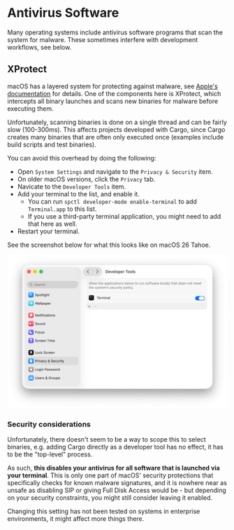 # Antivirus Software

Many operating systems include antivirus software programs that scan the system for malware. These sometimes interfere with development workflows, see below.

<!-- TODO: Talk about Cargo's `build.detect-antivirus = false` once stable -->

## XProtect

macOS has a layered system for protecting against malware, see [Apple's documentation](https://support.apple.com/en-gb/guide/security/sec469d47bd8/web) for details. One of the components here is XProtect, which intercepts all binary launches and scans new binaries for malware before executing them.

Unfortunately, scanning binaries is done on a single thread and can be fairly slow (100-300ms). This affects projects developed with Cargo, since Cargo creates many binaries that are often only executed once (examples include build scripts and test binaries).

You can avoid this overhead by doing the following:
- Open `System Settings` and navigate to the `Privacy & Security` item.
- On older macOS versions, click the `Privacy` tab.
- Navicate to the `Developer Tools` item.
- Add your terminal to the list, and enable it.
  - You can run `spctl developer-mode enable-terminal` to add `Terminal.app` to this list.
  - If you use a third-party terminal application, you might need to add that here as well.
- Restart your terminal.

See the screenshot below for what this looks like on macOS 26 Tahoe.

![System Settings with Terminal.app set as a Developer Tool](../images/macos-developer-tool-settings.png)

### Security considerations

Unfortunately, there doesn't seem to be a way to scope this to select binaries, e.g. adding Cargo directly as a developer tool has no effect, it has to be the "top-level" process.

As such, **this disables your antivirus for all software that is launched via your terminal**. This is only one part of macOS' security protections that specifically checks for known malware signatures, and it is nowhere near as unsafe as disabling SIP or giving Full Disk Access would be - but depending on your security constraints, you might still consider leaving it enabled.

Changing this setting has not been tested on systems in enterprise environments, it might affect more things there.

